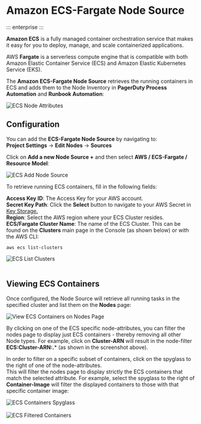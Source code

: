 # Amazon ECS-Fargate Node Source

::: enterprise
:::

**Amazon ECS** is a fully managed container orchestration service that makes it easy for you to deploy, manage, and scale containerized applications.

AWS **Fargate** is a serverless compute engine that is compatible with both Amazon Elastic Container Service (ECS) and Amazon Elastic Kubernetes Service (EKS).

The **Amazon ECS-Fargate Node Source** retrieves the running containers in ECS and adds them to the Node Inventory in **PagerDuty Process Automation** and **Runbook Automation**:

![ECS Node Attributes](@assets/img/aws-ecs-node-attributes.png)<br>

## Configuration

You can add the **ECS-Fargate Node Source** by navigating to:<br>
**Project Settings** -> **Edit Nodes** -> **Sources**

Click on **Add a new Node Source +** and then select **AWS / ECS-Fargate / Resource Model**:

![ECS Add Node Source](@assets/img/aws-ecs-add-node-source.png)<br>

To retrieve running ECS containers, fill in the following fields:

**Access Key ID**: The Access Key for your AWS account.<br>
**Secret Key Path**: Click the **Select** button to navigate to your AWS Secret in [Key Storage.](/manual/key-storage/key-storage)<br>
**Region**: Select the AWS region where your ECS Cluster resides.<br>
**ECS/Fargate Cluster Name**: The name of the ECS Cluster. This can be found on the **Clusters** main page in the Console (as shown below) or with the AWS CLI: 

    aws ecs list-clusters

![ECS List Clusters](@assets/img/aws-ecs-list-clusters.png)<br><br>

## Viewing ECS Containers

Once configured, the Node Source will retrieve all running tasks in the specified cluster and list them on the **Nodes** page:

![View ECS Containers on Nodes Page](@assets/img/aws-ecs-node-attributes.png)

By clicking on one of the ECS specific node-attributes, you can filter the nodes page to display just ECS containers - thereby removing all other Node types.
For example, click on **Cluster-ARN** will result in the node-filter **ECS:Cluster-ARN:.*** (as shown in the screenshot above).

In order to filter on a specific subset of containers, click on the spyglass to the right of one of the node-attributes.  
This will filter the nodes page to display strictly the ECS containers that match the selected attribute.  For example, select the spyglass 
to the right of **Container-Image** will filter the displayed containers to those with that specific container image:

![ECS Containers Spyglass](@assets/img/aws-ecs-select-spyglass.png)<br><br>
![ECS Filtered Containers](@assets/img/aws-ecs-filtered-containers.png)<br>